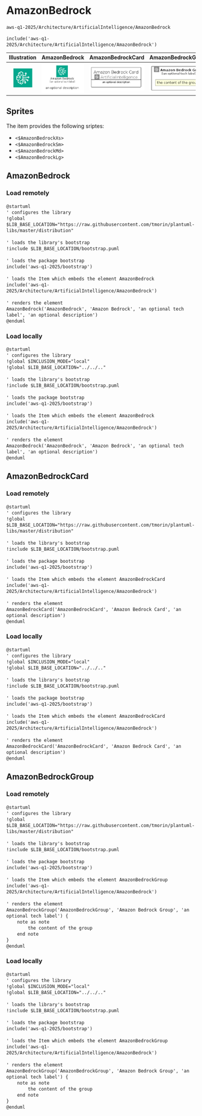 # AmazonBedrock


```text
aws-q1-2025/Architecture/ArtificialIntelligence/AmazonBedrock
```

```text
include('aws-q1-2025/Architecture/ArtificialIntelligence/AmazonBedrock')
```



| Illustration | AmazonBedrock | AmazonBedrockCard | AmazonBedrockGroup |
| :---: | :---: | :---: | :---: |
| ![illustration for Illustration](../../../aws-q1-2025/Architecture/ArtificialIntelligence/AmazonBedrock.png) | ![illustration for AmazonBedrock](../../../aws-q1-2025/Architecture/ArtificialIntelligence/AmazonBedrock.Local.png) | ![illustration for AmazonBedrockCard](../../../aws-q1-2025/Architecture/ArtificialIntelligence/AmazonBedrockCard.Local.png) | ![illustration for AmazonBedrockGroup](../../../aws-q1-2025/Architecture/ArtificialIntelligence/AmazonBedrockGroup.Local.png) |



## Sprites
The item provides the following sriptes:

- `<$AmazonBedrockXs>`
- `<$AmazonBedrockSm>`
- `<$AmazonBedrockMd>`
- `<$AmazonBedrockLg>`





## AmazonBedrock

### Load remotely
```plantuml
@startuml
' configures the library
!global $LIB_BASE_LOCATION="https://raw.githubusercontent.com/tmorin/plantuml-libs/master/distribution"

' loads the library's bootstrap
!include $LIB_BASE_LOCATION/bootstrap.puml

' loads the package bootstrap
include('aws-q1-2025/bootstrap')

' loads the Item which embeds the element AmazonBedrock
include('aws-q1-2025/Architecture/ArtificialIntelligence/AmazonBedrock')

' renders the element
AmazonBedrock('AmazonBedrock', 'Amazon Bedrock', 'an optional tech label', 'an optional description')
@enduml
```

### Load locally
```plantuml
@startuml
' configures the library
!global $INCLUSION_MODE="local"
!global $LIB_BASE_LOCATION="../../.."

' loads the library's bootstrap
!include $LIB_BASE_LOCATION/bootstrap.puml

' loads the package bootstrap
include('aws-q1-2025/bootstrap')

' loads the Item which embeds the element AmazonBedrock
include('aws-q1-2025/Architecture/ArtificialIntelligence/AmazonBedrock')

' renders the element
AmazonBedrock('AmazonBedrock', 'Amazon Bedrock', 'an optional tech label', 'an optional description')
@enduml
```

## AmazonBedrockCard

### Load remotely
```plantuml
@startuml
' configures the library
!global $LIB_BASE_LOCATION="https://raw.githubusercontent.com/tmorin/plantuml-libs/master/distribution"

' loads the library's bootstrap
!include $LIB_BASE_LOCATION/bootstrap.puml

' loads the package bootstrap
include('aws-q1-2025/bootstrap')

' loads the Item which embeds the element AmazonBedrockCard
include('aws-q1-2025/Architecture/ArtificialIntelligence/AmazonBedrock')

' renders the element
AmazonBedrockCard('AmazonBedrockCard', 'Amazon Bedrock Card', 'an optional description')
@enduml
```

### Load locally
```plantuml
@startuml
' configures the library
!global $INCLUSION_MODE="local"
!global $LIB_BASE_LOCATION="../../.."

' loads the library's bootstrap
!include $LIB_BASE_LOCATION/bootstrap.puml

' loads the package bootstrap
include('aws-q1-2025/bootstrap')

' loads the Item which embeds the element AmazonBedrockCard
include('aws-q1-2025/Architecture/ArtificialIntelligence/AmazonBedrock')

' renders the element
AmazonBedrockCard('AmazonBedrockCard', 'Amazon Bedrock Card', 'an optional description')
@enduml
```

## AmazonBedrockGroup

### Load remotely
```plantuml
@startuml
' configures the library
!global $LIB_BASE_LOCATION="https://raw.githubusercontent.com/tmorin/plantuml-libs/master/distribution"

' loads the library's bootstrap
!include $LIB_BASE_LOCATION/bootstrap.puml

' loads the package bootstrap
include('aws-q1-2025/bootstrap')

' loads the Item which embeds the element AmazonBedrockGroup
include('aws-q1-2025/Architecture/ArtificialIntelligence/AmazonBedrock')

' renders the element
AmazonBedrockGroup('AmazonBedrockGroup', 'Amazon Bedrock Group', 'an optional tech label') {
    note as note
        the content of the group
    end note
}
@enduml
```

### Load locally
```plantuml
@startuml
' configures the library
!global $INCLUSION_MODE="local"
!global $LIB_BASE_LOCATION="../../.."

' loads the library's bootstrap
!include $LIB_BASE_LOCATION/bootstrap.puml

' loads the package bootstrap
include('aws-q1-2025/bootstrap')

' loads the Item which embeds the element AmazonBedrockGroup
include('aws-q1-2025/Architecture/ArtificialIntelligence/AmazonBedrock')

' renders the element
AmazonBedrockGroup('AmazonBedrockGroup', 'Amazon Bedrock Group', 'an optional tech label') {
    note as note
        the content of the group
    end note
}
@enduml
```

